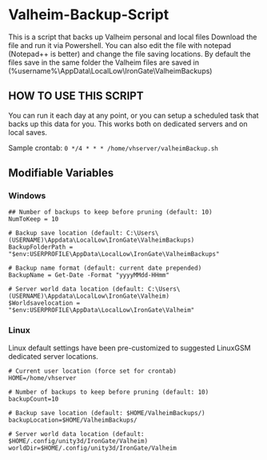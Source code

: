 # Valheim-Backup-Script
This is a script that backs up Valheim personal and local files
Download the file and run it via Powershell. 
You can also edit the file with notepad (Notepad++ is better) and change the file saving locations. 
By default the files save in the same folder the Valheim files are saved in (%username%\AppData\LocalLow\IronGate\ValheimBackups)

## HOW TO USE THIS SCRIPT

You can run it each day at any point, or you can setup a scheduled task that backs up this data for you. This works both on dedicated servers and on local saves. 

Sample crontab:
`0 */4 * * * /home/vhserver/valheimBackup.sh`

## Modifiable Variables

### Windows

```
## Number of backups to keep before pruning (default: 10)
NumToKeep = 10

# Backup save location (default: C:\Users\(USERNAME)\Appdata\LocalLow\IronGate\ValheimBackups)
BackupFolderPath = "$env:USERPROFILE\AppData\LocalLow\IronGate\ValheimBackups"

# Backup name format (default: current date prepended)
BackupName = Get-Date -Format "yyyyMMdd-HHmm"

# Server world data location (default: C:\Users\(USERNAME)\Appdata\LocalLow\IronGate\Valheim)
$Worldsavelocation = "$env:USERPROFILE\AppData\LocalLow\IronGate\Valheim"
```

### Linux

Linux default settings have been pre-customized to suggested LinuxGSM dedicated server locations.

```
# Current user location (force set for crontab)
HOME=/home/vhserver

# Number of backups to keep before pruning (default: 10)
backupCount=10

# Backup save location (default: $HOME/ValheimBackups/)
backupLocation=$HOME/ValheimBackups/

# Server world data location (default: $HOME/.config/unity3d/IronGate/Valheim)
worldDir=$HOME/.config/unity3d/IronGate/Valheim
```
